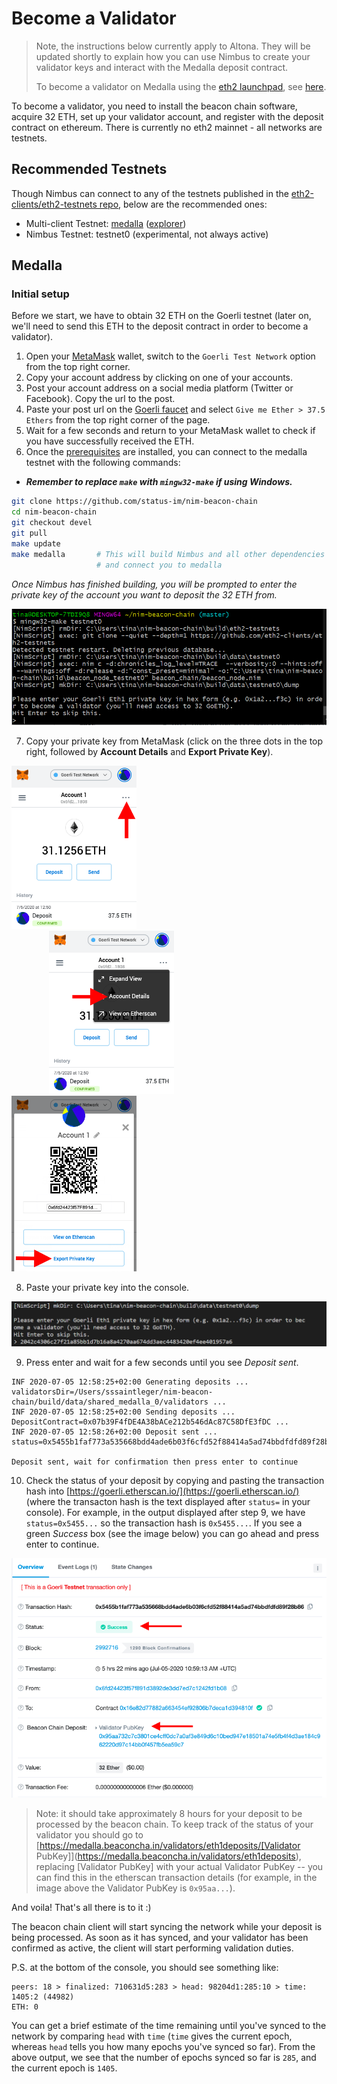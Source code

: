 # Become a Validator

> Note, the instructions below currently apply to Altona. They will be updated shortly to explain how you can use Nimbus to create your validator keys and interact with the Medalla deposit contract.
>
> To become a validator on Medalla using the [eth2 launchpad](https://medalla.launchpad.ethereum.org/), see [here](./medalla.md).


To become a validator, you need to install the beacon chain software, acquire 32 ETH, set up your validator account, and register with the deposit contract on ethereum.
There is currently no eth2 mainnet - all networks are testnets.

## Recommended Testnets

Though Nimbus can connect to any of the testnets published in the [eth2-clients/eth2-testnets repo](https://github.com/eth2-clients/eth2-testnets/tree/master/nimbus), below are the recommended ones:

- Multi-client Testnet: [medalla](https://github.com/goerli/medalla) ([explorer](https://medalla.beaconcha.in))
- Nimbus Testnet: testnet0 (experimental, not always active)

## Medalla

### Initial setup

Before we start, we have to obtain 32 ETH on the Goerli testnet (later on, we'll need to send this ETH to the deposit contract in order to become a validator).

1. Open your [MetaMask](https://metamask.io/) wallet, switch to the `Goerli Test Network` option from the top right corner.
2. Copy your account address by clicking on one of your accounts.
3. Post your account address on a social media platform (Twitter or Facebook). Copy the url to the post.
4. Paste your post url on the [Goerli faucet](https://faucet.goerli.mudit.blog/) and select `Give me Ether > 37.5 Ethers` from the top right corner of the page.
5. Wait for a few seconds and return to your MetaMask wallet to check if you have successfully received the ETH.
6. Once the [prerequisites](./install.md) are installed, you can connect to the medalla testnet with the following commands: <br>

- **_Remember to replace `make` with `mingw32-make` if using Windows._**

```bash
git clone https://github.com/status-im/nim-beacon-chain
cd nim-beacon-chain
git checkout devel
git pull
make update
make medalla       # This will build Nimbus and all other dependencies
                   # and connect you to medalla
```

_Once Nimbus has finished building, you will be prompted to enter the private key of the account you want to deposit the 32 ETH from._


<img src="./img/connect_testnet.PNG" alt="" style="margin: 0 40 0 40"/>

7.  Copy your private key from MetaMask (click on the three dots in the top right, followed by **Account Details** and **Export Private Key**).



<img src="./img/metamask_export_private_1.png" alt="" width="200" style="margin: 0 40 0 40"/>


<img src="./img/metamask_export_private_2.png" alt="" width="200" style="padding-left: 60px; padding-right: 60px; margin: 0 40 0 40"/>


<img src="./img/metamask_export_private_3.png" alt="" width="200" style="margin: 0 40 0 40"/>

8. Paste your private key into the console.

<img src="./img/enter_private_key.PNG" alt="" style="margin: 0 40 0 40"/>


9. Press enter and wait for a few seconds until you see *Deposit sent*.

```
INF 2020-07-05 12:58:25+02:00 Generating deposits ... validatorsDir=/Users/sssaintleger/nim-beacon-chain/build/data/shared_medalla_0/validators ...
INF 2020-07-05 12:58:25+02:00 Sending deposits ... DepositContract=0x07b39F4fDE4A38bACe212b546dAc87C58DfE3fDC ...
INF 2020-07-05 12:58:26+02:00 Deposit sent ... status=0x5455b1faf773a535668bdd4ade6b03f6cfd52f88414a5ad74bbdfdfd89f28b86

Deposit sent, wait for confirmation then press enter to continue
```


10. Check the status of your deposit by copying and pasting the transaction hash into [https://goerli.etherscan.io/](https://goerli.etherscan.io/) (where the transacton hash is the text displayed after `status=` in your console). For example, in the output displayed after step 9,  we have `status=0x5455...` so the transaction hash is  `0x5455...`. If you see a green *Success* box (see the image below)  you can go ahead and press enter to continue.


<img src="./img/deposit-transaction-details.png" alt="" style="margin: 0 40 0 40"/>

> Note: it should take approximately 8 hours for your deposit to be processed by the beacon chain. To keep track of the status of your validator you should go to [https://medalla.beaconcha.in/validators/eth1deposits/[Validator PubKey]](https://medalla.beaconcha.in/validators/eth1deposits), replacing [Validator PubKey] with your actual Validator PubKey -- you can find this in the etherscan transaction details (for example, in the image above the Validator PubKey is  `0x95aa...`).

And voila! That's all there is to it :)

The beacon chain client will start syncing the network while your deposit is being processed. As soon as it has synced, and your validator has been confirmed as active, the client will start performing validation duties.


P.S.  at the bottom of the console, you should see something like:

```
peers: 18 > finalized: 710631d5:283 > head: 98204d1:285:10 > time: 1405:2 (44982)
ETH: 0
```

You can get a brief estimate of the time remaining until you've synced to the network by comparing `head` with `time` (`time` gives the current epoch, whereas `head` tells you how many epochs you've synced so far). From the above output, we see that the number of epochs synced so far is `285`, and the current epoch is `1405`.

